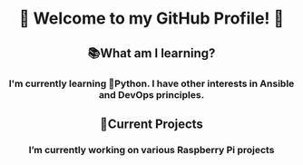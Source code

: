 <h1 align="center">👋 Welcome to my GitHub Profile! 👋</h1>

<h2 align="center">📚What am I learning?</h2>
<h3 align="center">I'm currently learning 🐍Python. I have other interests in Ansible and DevOps principles.</h3>

<h2 align="center">📁Current Projects</h2>
<h3 align="center">I’m currently working on various Raspberry Pi projects</h3>



<!--
**slim941/slim941** is a ✨ _special_ ✨ repository because its `README.md` (this file) appears on your GitHub profile.

Here are some ideas to get you started:

- 🔭 I’m currently working on ...
- 🌱 I’m currently learning ...
- 👯 I’m looking to collaborate on ...
- 🤔 I’m looking for help with ...
- 💬 Ask me about ...
- 📫 How to reach me: ...
- 😄 Pronouns: ...
- ⚡ Fun fact: ...
-->
